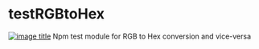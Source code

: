 # testRGBtoHex
[![image title](https://img.shields.io/badge/npm-v1.0.0-blue.svg)](https://img.shields.io/badge/npm-v1.0.0-blue.svg)
Npm test module for RGB to Hex conversion and vice-versa
